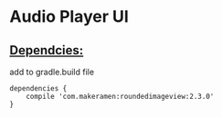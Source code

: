 # Audio Player UI

## [Dependcies:](https://github.com/vinc3m1/RoundedImageView)
add to gradle.build file
```
dependencies {
    compile 'com.makeramen:roundedimageview:2.3.0'
}
```

